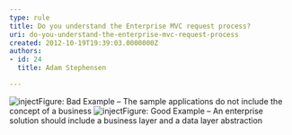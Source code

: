 ```yaml
---
type: rule
title: Do you understand the Enterprise MVC request process?
uri: do-you-understand-the-enterprise-mvc-request-process
created: 2012-10-19T19:39:03.0000000Z
authors:
- id: 24
  title: Adam Stephensen

---
```


 ![inject](/PublishingImages/request-process-bad.jpg)Figure: Bad Example – The sample applications  do not include the concept of a business ![inject](/PublishingImages/request-process-good.jpg)Figure: Good Example – An enterprise solution should include a business layer and a data layer abstraction

